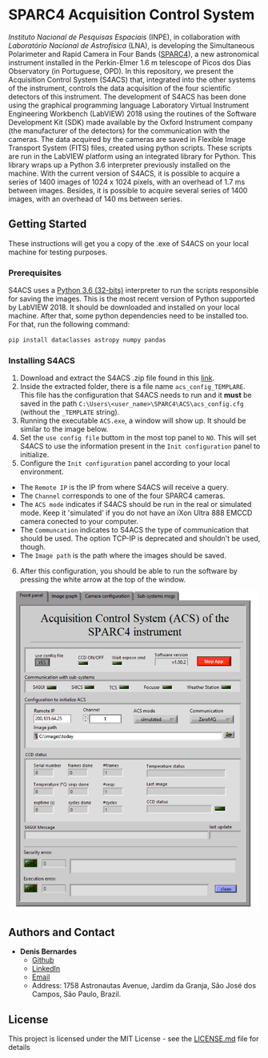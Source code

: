  # SPARC4 Acquisition Control System

*Instituto Nacional de Pesquisas Espaciais* (INPE), in collaboration with *Laboratório Nacional de Astrofísica* (LNA), is developing the Simultaneous Polarimeter and Rapid Camera in Four Bands ([SPARC4](https://coast.lna.br/home/sparc4)), a new astronomical instrument installed in the Perkin-Elmer 1.6 m telescope of Picos dos Dias Observatory (in Portuguese, OPD). In this repository, we present the Acquisition Control System (S4ACS) that, integrated into the other systems of the instrument, controls the data acquisition of the four scientific detectors of this instrument. The development of S4ACS has been done using the graphical programming language Laboratory Virtual Instrument Engineering Workbench (LabVIEW) 2018 using the routines of the Software Development Kit (SDK) made available by the Oxford Instrument company (the manufacturer of the detectors) for the communication with the cameras. The data acquired by the cameras are saved in Flexible Image Transport System (FITS) files, created using python scripts. These scripts are run in the LabVIEW platform using an integrated library for Python. This library wraps up a Python 3.6 interpreter previously installed on the machine. With the current version of S4ACS, it is possible to acquire a series of 1400 images of 1024 x 1024 pixels, with an overhead of 1.7 ms between images. Besides, it is possible to acquire several series of 1400 images, with an overhead of 140 ms between series. 
 
## Getting Started

These instructions will get you a copy of the .exe of S4ACS on your local machine for testing purposes. 

### Prerequisites

S4ACS uses a [Python 3.6 (32-bits)](https://www.python.org/downloads/release/python-368/) interpreter to run the scripts responsible for saving the images. 
This is the most recent version of Python supported by LabVIEW 2018. It should be downloaded and installed on your local machine.
After that, some python dependencies need to be installed too. For that, run the following command:

```bash
pip install dataclasses astropy numpy pandas
```

### Installing S4ACS
1. Download and extract the S4ACS .zip file found in this [link](https://github.com/DBernardes/S4ACS/releases/latest). 
2. Inside the extracted folder, there is a file name `acs_config_TEMPLARE`.
This file has the configuration that S4ACS needs to run and it **must** be saved in the path `C:\Users\<user_name>\SPARC4\ACS\acs_config.cfg` (without the `_TEMPLATE` string).
3. Running the executable `ACS.exe`, a window will show up. It should be similar to the image below.
4. Set the  `use config file` buttom in the most top panel to `NO`. This will set S4ACS to use the information present in the `Init configuration` panel to initialize.
5. Configure the `Init configuration` panel according to your local environment.
  - The `Remote IP` is the IP from where S4ACS will receive a query.
  - The `Channel` corresponds to one of the four SPARC4 cameras.
  - The `ACS mode` indicates if S4ACS should be run in the real or simulated mode. Keep it 'simulated' if you do not have an iXon Ultra 888 EMCCD camera conected to your computer.
  - The `Communcation` indicates to S4ACS the type of communication that should be used. The option TCP-IP is deprecated and shouldn't be used, though.
  - The `Image path` is the path where the images should be saved.
6. After this configuration, you should be able to run the software by pressing the white arrow at the top of the window.

<p align="center"><img src="Images/S4ACSp.png" alt="S4ACS front panel" width="500"/></p>


## Authors and Contact

- **Denis Bernardes**
  - [Github](https://github.com/DBernardes)
  - [LinkedIn](www.linkedin.com/in/denisbernardes)
  - [Email](mailto:denis.bernardes099@gmail.com)
  - Address: 1758 Astronautas Avenue, Jardim da Granja, São José dos Campos, São Paulo, Brazil.

## License

This project is licensed under the MIT License - see the [LICENSE.md](LICENSE.md) file for details
